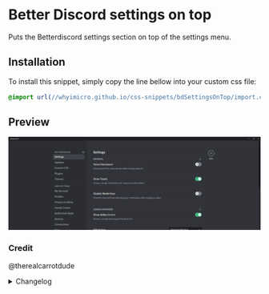 # Better Discord settings on top
Puts the Betterdiscord settings section on top of the settings menu.
## Installation
To install this snippet, simply copy the line bellow into your custom css file:
```css
@import url(//whyimicro.github.io/css-snippets/bdSettingsOnTop/import.css);
```
## Preview
![image](https://raw.githubusercontent.com/WhyiMicro/css-snippets/main/_previews/bdSettingsOnTop.png)
### Credit
@therealcarrotdude
<details>
<summary>Changelog</summary>

## 1.0.0

- Moved from old repo to new one

</details>
